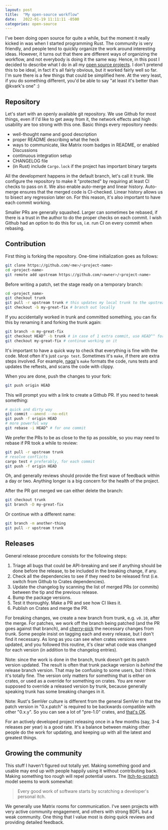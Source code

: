 ```yaml
---
layout: post
title:  "My open-source workflow"
date:   2022-01-19 11:11:11 -0500
categories: open-source
---
```


I've been doing open source for quite a while, but the moment it really kicked in was when I started programming Rust. The community is very friendly, and people tend to quickly organize the work around interesting ideas. However, it turns out that there are different ways of organizing the workflow, and not everybody is doing it the same way. Hence, in this post I decided to describe what I do in all my [open source projects](https://github.com/kvark). I don't pretend this to be ideal, in fact it's all fairly obvious, but it worked fairly well so far. I'm sure there is a few things that could be simplified here. At the very least, if you do something different, you'd be able to say "at least it's better than @kvark's one" :)

## Repository

Let's start with an openly available git repository. We use Github for most things, even if I'd like to get away from it, the network effects and high usability are too strong with this one. Basic things every repository needs:
  - well-thought name and good description
  - proper README describing what the heck
  - ways to communicate, like Matrix room badges in README, or enabled Discussions
  - continuous integration setup
  - CHANGELOG file
  - (in Rust) include `Cargo.lock` if the project has important binary targets

All the development happens in the default branch, let's call it trunk. We configure the repository to make it "protected" by requiring at least CI checks to pass on it. We also enable auto-merge and linear history. Auto-merge ensures that the merged code is CI-checked. Linear history allows us to bisect any regression later on. For this reason, it's also important to have each commit working.

Smaller PRs are generally squashed. Larger can sometimes be rebased, if there is a trust in the author to do the proper checks on each commit. I wish Github had an option to do this for us, i.e. run CI on every commit when rebasing.

## Contribution

First thing is forking the repository. One-time initialization goes as follows:
```bash
git clone https://github.com/<me>/<project-name>
cd <project-name>
git remote add upstream https://github.com/<owner>/<project-name>
```

Before writing a patch, set the stage ready on a temporary branch:
```bash
cd <project_name>
git checkout trunk
git pull -r upstream trunk # this updates my local trunk to the upstream
git checkout -b my-great-fix # branch out locally
```

If you accidentally worked in trunk and committed something, you can fix this by renaming it and forking the trunk again:
```bash
git branch -m my-great-fix
git checkout HEAD^ -b trunk # in case of 1 extra commit, use HEAD^^ for 2, etc
git checkout my-great-fix # continue working on it
````

It's important to have a quick way to check that everything is fine with the code. Most often it's just `cargo test`. Sometimes it's `make`, if there are extra steps involved. For example, [naga](https://github.com/gfx-rs/naga)'s `make` formats the code, runs tests and updates the reftests, and scans the code with clippy.

When you are done, push the changes to your fork:
```bash
git push origin HEAD
```
This will prompt you with a link to create a Github PR.
If you need to tweak something:
```bash
# quick and dirty way
git commit --amend --no-edit
git push -f origin HEAD
# more powerful way
git rebase -i HEAD^ # for one commit
```

We prefer the PRs to be as close to the tip as possible, so you may need to rebase if PR took a while to review:
```bash
git pull -r upstream trunk
# resolve conflicts
cargo test # preferably, for each commit
git push -f origin HEAD
```

Oh, and generally reviews should provide the first wave of feedback within a day or two. Anything longer is a big concern for the health of the project.

After the PR got merged we can either delete the branch:
```bash
git checkout trunk
git branch -D my-great-fix
```
Or continue with a different name:
```bash
git branch -m another-thing
git pull -r upstream trunk
````

## Releases

General release procedure consists for the following steps:
  1. Triage all bugs that could be API-breaking and see if anything should be done before the release, to be included in the breaking change, if any.
  2. Check all the dependencies to see if they need to be released first (i.e. switch from Github to Crates dependencies).
  3. Update the changelog by scanning the list of merged PRs (or commits) between the tip and the previous release.
  4. Bump the package versions.
  5. Test it thoroughly. Make a PR and see how CI likes it.
  6. Publish on Crates and merge the PR.

For breaking changes, we create a new branch from trunk, e.g. `v0.10`, after the merge. For patches, we work off the branch being patched (and the PR goes against that branch), and [cherry-pick](https://github.com/gfx-rs/naga/pull/1663) the necessary changes from trunk. Some people insist on tagging each and every release, but I don't find it necessary. As long as you can see when crates versions were updated, and you followed this routine, it's clear what code was changed for each version (in addition to the changelog entries).

Note: since the work is done in the branch, trunk doesn't get its patch version updated. The result is often that trunk package version is *behind* the release branch version. That may be confusing to some users, but I think it's totally fine. The version only matters for something that is either on crates, or used as a override for something on crates. You are never supposed to override a released version by trunk, because generally speaking trunk has some breaking changes in it.

Note: Rust's SemVer culture is different from the general SemVer in that the patch version in "0.x.patch" is required to be backwards compatible with other "0.x.y". So you can see a lot of "pre-1.0" crates, and [that's OK](https://github.com/kvark/mint/issues/31).

For an actively developed project releasing once in a few months (say, 3-4 releases per year) is a good rate. It's a balance between making other people do the work for updating, and keeping up with all the latest and greatest things.

## Growing the community

This stuff I haven't figured out totally yet. Making something good and usable may end up with people happily using it without contributing back. Making something too rough will repel potential users. The [itch-to-scratch](https://en.wikipedia.org/wiki/The_Cathedral_and_the_Bazaar) model seems to work somewhat:
> Every good work of software starts by scratching a developer's personal itch.

We generally use Matrix rooms for communication. I've seen projects with very active community engagement, and others with strong BDFL but a weak community. One thing that I value most is doing quick reviews and providing detailed feedback.
